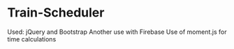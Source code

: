 # Train-Scheduler

Used: jQuery and Bootstrap
Another use with Firebase
Use of moment.js for time calculations